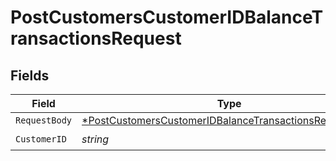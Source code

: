 # PostCustomersCustomerIDBalanceTransactionsRequest


## Fields

| Field                                                                                                                                      | Type                                                                                                                                       | Required                                                                                                                                   | Description                                                                                                                                |
| ------------------------------------------------------------------------------------------------------------------------------------------ | ------------------------------------------------------------------------------------------------------------------------------------------ | ------------------------------------------------------------------------------------------------------------------------------------------ | ------------------------------------------------------------------------------------------------------------------------------------------ |
| `RequestBody`                                                                                                                              | [*PostCustomersCustomerIDBalanceTransactionsRequestBody](../../models/operations/postcustomerscustomeridbalancetransactionsrequestbody.md) | :heavy_minus_sign:                                                                                                                         | N/A                                                                                                                                        |
| `CustomerID`                                                                                                                               | *string*                                                                                                                                   | :heavy_check_mark:                                                                                                                         | N/A                                                                                                                                        |